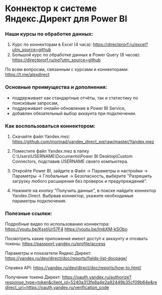# Коннектор к системе Яндекс.Директ для Power BI

### Наши курсы по обработке данных:
1) Курс по коннекторам в Excel (4 часа): https://directprorf.ru/excel?utm_source=github
2) Большой курс по обработке данных в Power Query (8 часов): https://directprorf.ru/pq?utm_source=github

По всем вопросам, связанным с курсами и коннекторами: https://t.me/alexdirect

### Основные преимущества и дополнения:
- поддерживает как стандартные отчёты, так и статистику по поисковым запросам,
- поддерживает онлайн-обновление в Power BI Service,
- добавлен обязательный выбор аккаунта при подключении.


### Как воспользоваться коннектором:

1) Скачайте файл Yandex.mez: https://github.com/morinad/yandex_direct_pq/raw/master/Yandex.mez

2) Поместите файл Yandex.mez в папку C:\Users\USERNAME\Documents\Power BI Desktop\Custom Connectors, подставив USERNAME своего компьютера.

3) Откройте Power BI, зайдите в Файл -> Параметры и настройки -> Параметры -> Глобальные -> Безопасность, выберите "Разрешить загрузку любого расширения без проверок и предупреждений".

4) Нажмите на кнопку "Получить данные", в поиске найдите коннектор Yandex.Direct. 
Выбрвав коннектор, укажите необходимые параметры подключения.

### Полезные ссылки:
Подробные видео по использованию коннектора: 
https://youtu.be/KsstjUr57F4
https://youtu.be/ImbXM-kSObo

Посмотреть какие приложения имеют доступ к аккаунту и отозвать токены: https://passport.yandex.ru/profile/access 

Параметры и показатели Яндекс.Директ: https://yandex.ru/dev/direct/doc/reports/fields-list-docpage/

Справка API: https://yandex.ru/dev/direct/doc/reports/how-to.html/

Получение токена Директ: https://oauth.yandex.ru/authorize?response_type=token&client_id=5240a313fe8a4e2a92449b35cf09b64e&redirect_uri=https://oauth.yandex.ru/verification_code

